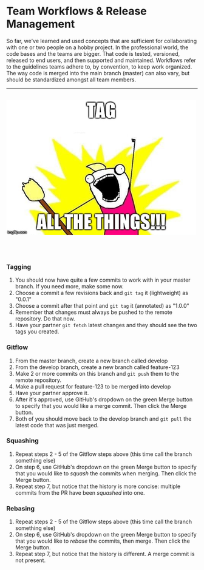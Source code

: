 # Team Workflows & Release Management
So far, we've learned and used concepts that are sufficient for collaborating with one or two people on a hobby project.  In the professional world, the code bases and the teams are bigger.  That code is tested, versioned, released to end users, and then supported and maintained.  Workflows refer to the guidelines teams adhere to, by convention, to keep work organized.  The way code is merged into the main branch (master) can also vary, but should be standardized amongst all team members.

<hr><br>

<div>
    <img src="5-meme.jpg">
</div>

<br><br>

### Tagging
1. You should now have quite a few commits to work with in your master branch.  If you need more, make some now.
1. Choose a commit a few revisions back and `git tag` it (lightweight) as "0.0.1"
1. Choose a commit after that point and `git tag` it (annotated) as "1.0.0"
1. Remember that changes must always be pushed to the remote repository.  Do that now.
1. Have your partner `git fetch` latest changes and they should see the two tags you created.

### Gitflow
1. From the master branch, create a new branch called develop
1. From the develop branch, create a new branch called feature-123
1. Make 2 or more commits on this branch and `git push` them to the remote repository.
1. Make a pull request for feature-123 to be merged into develop
1. Have your partner approve it.
1. After it's approved, use GitHub's dropdown on the green Merge button to specify that you would like a merge commit.  Then click the Merge button.
1. Both of you should move back to the develop branch and `git pull` the latest code that was just merged.

### Squashing
1. Repeat steps 2 - 5 of the Gitflow steps above (this time call the branch something else)
1. On step 6, use GitHub's dropdown on the green Merge button to specify that you would like to *squash* the commits when merging.  Then click the Merge button.
1. Repeat step 7, but notice that the history is more concise: multiple commits from the PR have been *squashed* into one.

### Rebasing
1. Repeat steps 2 - 5 of the Gitflow steps above (this time call the branch something else)
1. On step 6, use GitHub's dropdown on the green Merge button to specify that you would like to *rebase* the commits, then merge.  Then click the Merge button.
1. Repeat step 7, but notice that the history is different.  A merge commit is not present.
